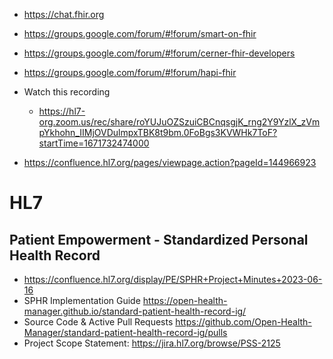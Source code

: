 
- https://chat.fhir.org
- https://groups.google.com/forum/#!forum/smart-on-fhir
- https://groups.google.com/forum/#!forum/cerner-fhir-developers
- https://groups.google.com/forum/#!forum/hapi-fhir


- Watch this recording
	- https://hl7-org.zoom.us/rec/share/roYUJuOZSzuiCBCnqsgjK_rng2Y9YzlX_zVmpYkhohn_IIMjOVDulmpxTBK8t9bm.0FoBgs3KVWHk7ToF?startTime=1671732474000
- https://confluence.hl7.org/pages/viewpage.action?pageId=144966923

# HL7

## Patient Empowerment - Standardized Personal Health Record

- https://confluence.hl7.org/display/PE/SPHR+Project+Minutes+2023-06-16
- SPHR Implementation Guide https://open-health-manager.github.io/standard-patient-health-record-ig/
- Source Code & Active Pull Requests https://github.com/Open-Health-Manager/standard-patient-health-record-ig/pulls
- Project Scope Statement: https://jira.hl7.org/browse/PSS-2125